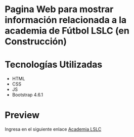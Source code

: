 # Pagina Web para mostrar información relacionada a la academia de Fútbol LSLC (en Construcción)

# Tecnologías Utilizadas
* HTML
* CSS
* JS
* Bootstrap 4.6.1

# Preview
Ingresa en el siguiente enlace [Academia LSLC](https://futbol-lslc.netlify.app/)
